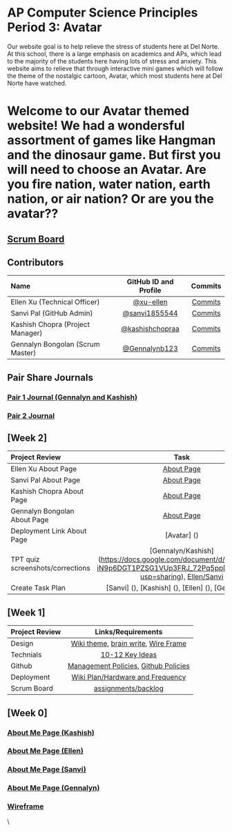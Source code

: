 # AP Computer Science Principles Period 3: Avatar
Our website goal is to help relieve the stress of students here at Del Norte. At this school, there is a large emphasis on academics and APs, which lead to the majority of the students here having lots of stress and anxiety. This website aims to relieve that through interactive mini games which will follow the theme of the nostalgic cartoon, Avatar, which most students here at Del Norte have watched.
# Welcome to our Avatar themed website! We had a wondersful assortment of games like Hangman and the dinosaur game. But first you will need to choose an Avatar. Are you fire nation, water nation, earth nation, or air nation? Or are you the avatar??
## [Scrum Board](https://github.com/sanvi1855544/p3-avatar/projects/1)


## Contributors
| Name | GitHub ID and Profile | Commits |
|:-----|:----------------------:|:-------:|
| Ellen Xu (Technical Officer)| [@xu-ellen](https://github.com/xu-ellen) | [Commits](https://github.com/sanvi1855544/p3-avatar/commits/main?author=xu-ellen) 
| Sanvi Pal (GitHub Admin)| [@sanvi1855544](https://github.com/sanvi1855544)| [Commits](https://github.com/sanvi1855544/p3-avatar/commits?author=sanvi1855544)
| Kashish Chopra (Project Manager) | [@kashishchopraa](https://github.com/kashishchopraa) |[Commits](https://github.com/sanvi1855544/p3-avatar/commits?author=kashishchopraa)
| Gennalyn Bongolan (Scrum Master)| [@Gennalynb123](https://github.com/Gennalynb123) |[Commits](https://github.com/sanvi1855544/p3-avatar/commits?author=Gennalynb123)

## Pair Share Journals
### [Pair 1 Journal (Gennalyn and Kashish)](https://docs.google.com/document/d/1Vq5dNQy-iN9p6DGT1PZSG1VUp3FRJ_72Pq5ppDtPAwg/edit?usp=sharing)
### [Pair 2 Journal]()


## [Week 2]
| Project Review | Task |
|:-----|:----------------------:|
| Ellen Xu About Page | [About Page](https://github.com/sanvi1855544/p3-avatar/issues/2) | 
| Sanvi Pal About Page | [About Page](https://github.com/sanvi1855544/p3-avatar/issues/3)| 
| Kashish Chopra About Page | [About Page](https://github.com/sanvi1855544/p3-avatar/issues/4) |
| Gennalyn Bongolan About Page | [About Page](https://github.com/sanvi1855544/p3-avatar/issues/1) |
| Deployment Link About Page | [Avatar] ()|
| TPT quiz screenshots/corrections | [Gennalyn/Kashish] (https://docs.google.com/document/d/1Vq5dNQy-iN9p6DGT1PZSG1VUp3FRJ_72Pq5ppDtPAwg/edit?usp=sharing), [Ellen/Sanvi]()|
| Create Task Plan | [Sanvi] (), [Kashish] (), [Ellen] (), [Gennalyn] ()|

## [Week 1]
| Project Review | Links/Requirements |
|:-----|:----------------------:|
| Design| [Wiki theme](https://github.com/sanvi1855544/p3-avatar/wiki/Wiki-Theme), [brain write](https://github.com/sanvi1855544/p3-avatar/wiki/Brainwrites-for-website), [Wire Frame](https://github.com/sanvi1855544/p3-avatar/issues/5) | 
| Technials| [10-12 Key Ideas](https://github.com/sanvi1855544/p3-avatar/wiki/10-to-12-Key-Ideas)| 
| Github | [Management Policies](https://github.com/sanvi1855544/p3-avatar/wiki/Management-Plan), [Github Policies](https://github.com/sanvi1855544/p3-avatar/wiki/Github-Policy) |
| Deployment| [Wiki Plan/Hardware and Frequency](https://github.com/sanvi1855544/p3-avatar/wiki/Deployment-Plan) |
| Scrum Board| [assignments/backlog](https://github.com/sanvi1855544/p3-avatar/projects/1) |

## [Week 0]
### [About Me Page (Kashish)](https://github.com/sanvi1855544/p3-avatar/issues/4)
### [About Me Page (Ellen)](https://github.com/sanvi1855544/p3-avatar/issues/2)
### [About Me Page (Sanvi)](https://github.com/sanvi1855544/p3-avatar/issues/3)
### [About Me Page (Gennalyn)](https://github.com/sanvi1855544/p3-avatar/issues/1)
### [Wireframe](https://github.com/sanvi1855544/p3-avatar/issues/5)



\

